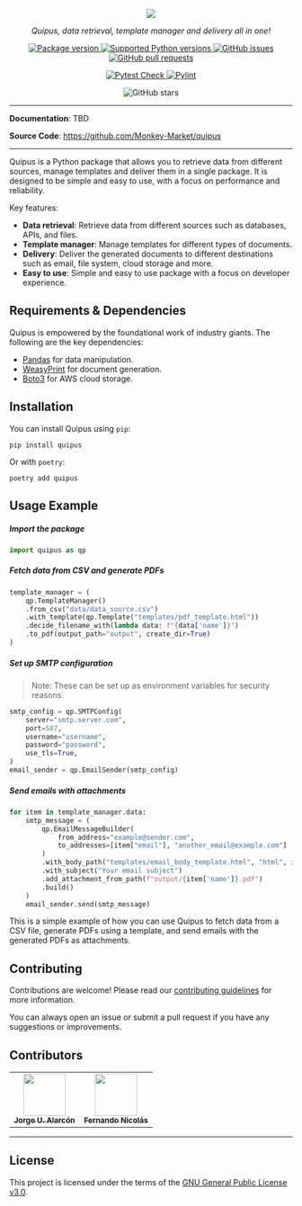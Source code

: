 <p align="center">
    <a href="https://pypi.org/project/quipus"><img src="https://i.imgur.com/uSUvgP9.png"></a>
</p>

<p align="center">
  <em>Quipus, data retrieval, template manager and delivery all in one!</em>
</p>

<p align="center">
    <a href="https://pypi.org/project/quipus" target="_blank">
        <img src="https://img.shields.io/pypi/v/quipus?color=%2334D058&label=pypi%20package" alt="Package version">
    </a>
    <a href="https://pypi.org/project/quipus" target="_blank">
        <img src="https://img.shields.io/pypi/pyversions/quipus.svg?color=%2334D058" alt="Supported Python versions">
    </a>
    <a href="https://github.com/Monkey-Market/quipus/issues" target="_blank">
      <img src="https://img.shields.io/github/issues/monkey-market/quipus" alt="GitHub issues">
    </a>
    <a href="https://github.com/Monkey-Market/quipus/pulls" target="_blank">
      <img src="https://img.shields.io/github/issues-pr/monkey-market/quipus" alt="GitHub pull requests">
    </a>
</p>

<p align="center">
    <a href="https://github.com/Monkey-Market/quipus/actions/workflows/pytest.yml">
        <img src="https://github.com/Monkey-Market/quipus/actions/workflows/pytest.yml/badge.svg" alt="Pytest Check">
    </a>
    <a href="https://github.com/Monkey-Market/quipus/actions/workflows/pylint.yml">
        <img src="https://github.com/Monkey-Market/quipus/actions/workflows/pylint.yml/badge.svg" alt="Pylint">
    </a>
</p>
<p align="center">
    <img src="https://img.shields.io/github/stars/monkey-market/quipus?style=social" alt="GitHub stars">
</p>

[quipus]: https://github.com/monkey-market/quipus


---

**Documentation**: TBD

**Source Code**: <a href="https://github.com/Monkey-Market/quipus" target="_blank">https://github.com/Monkey-Market/quipus</a>

---

Quipus is a Python package that allows you to retrieve data from different sources, manage templates and deliver them in a single package. It is designed to be simple and easy to use, with a focus on performance and reliability.

Key features:
- **Data retrieval**: Retrieve data from different sources such as databases, APIs, and files.
- **Template manager**: Manage templates for different types of documents.
- **Delivery**: Deliver the generated documents to different destinations such as email, file system, cloud storage and more.
- **Easy to use**: Simple and easy to use package with a focus on developer experience.

## Requirements & Dependencies

Quipus is empowered by the foundational work of industry giants. The following are the key dependencies:

- <a href="https://pandas.pydata.org/" class="external-link" target="_blank">Pandas</a> for data manipulation.
- <a href="https://weasyprint.org/" class="external-link" target="_blank">WeasyPrint</a> for document generation.
- <a href="https://boto3.amazonaws.com/v1/documentation/api/latest/index.html" class="external-link" target="_blank">Boto3</a> for AWS cloud storage.

## Installation

You can install Quipus using `pip`:

```console
pip install quipus
```

Or with `poetry`:
```console
poetry add quipus
```

## Usage Example

##### Import the package
```python
import quipus as qp
```

##### Fetch data from CSV and generate PDFs
```python
template_manager = (
    qp.TemplateManager()
    .from_csv("data/data_source.csv")
    .with_template(qp.Template("templates/pdf_template.html"))
    .decide_filename_with(lambda data: f"{data['name']}")
    .to_pdf(output_path="output", create_dir=True)
)
```

##### Set up SMTP configuration
> Note: These can be set up as environment variables for security reasons.
```python
smtp_config = qp.SMTPConfig(
    server="smtp.server.com",
    port=587,
    username="username",
    password="password",
    use_tls=True,
)
email_sender = qp.EmailSender(smtp_config)
```

##### Send emails with attachments
```python
for item in template_manager.data:
    smtp_message = (
        qp.EmailMessageBuilder(
            from_address="example@sender.com", 
            to_addresses=[item["email"], "another_email@example.com"]
        )
        .with_body_path("templates/email_body_template.html", "html", item)
        .with_subject("Your email subject")
        .add_attachment_from_path(f"output/{item['name']}.pdf")
        .build()
    )
    email_sender.send(smtp_message)
```

This is a simple example of how you can use Quipus to fetch data from a CSV file, generate PDFs using a template, and send emails with the generated PDFs as attachments.

## Contributing

Contributions are welcome! Please read our [contributing guidelines](CONTRIBUTING.md) for more information.

You can always open an issue or submit a pull request if you have any suggestions or improvements.

## Contributors
<table>
  <tr>
    <td align="center" id="j1loop">
      <a href="https://github.com/j1loop/">
        <img src="https://avatars.githubusercontent.com/u/97411958?v=4" width="75px;" alt=""/>
        <br />
        <sub>
          <b>Jorge U. Alarcón</b>
        </sub>
      </a>
      <br />
    </td>
    <td align="center" id="pandasoncode">
      <a href="https://github.com/pandasoncode/">
        <img src="https://avatars.githubusercontent.com/u/110241663?v=4" width="75px;" alt=""/>
        <br />
        <sub>
          <b>Fernando Nicolás</b>
        </sub>
      </a>
      <br />
    </td>
  </tr>
</table>

---

## License

This project is licensed under the terms of the [GNU General Public License v3.0](LICENSE).
